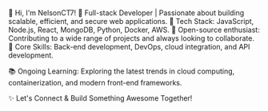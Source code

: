### 
👋 Hi, I'm NelsonCT7!
🔹 Full-stack Developer | Passionate about building scalable, efficient, and secure web applications.
🔹 Tech Stack: JavaScript, Node.js, React, MongoDB, Python, Docker, AWS.
🔹 Open-source enthusiast: Contributing to a wide range of projects and always looking to collaborate.
🔹 Core Skills: Back-end development, DevOps, cloud integration, and API development.

📚 Ongoing Learning: Exploring the latest trends in cloud computing, containerization, and modern front-end frameworks.

✨ Let's Connect & Build Something Awesome Together!

<!--
**nelsonct7/nelsonct7** is a ✨ _special_ ✨ repository because its `README.md` (this file) appears on your GitHub profile.

Here are some ideas to get you started:

- 🔭 I’m currently working on ...
- 🌱 I’m currently learning ...
- 👯 I’m looking to collaborate on ...
- 🤔 I’m looking for help with ...
- 💬 Ask me about ...
- 📫 How to reach me: ...
- 😄 Pronouns: ...
- ⚡ Fun fact: ...
-->
